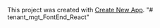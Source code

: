 This project was created with [Create New App](https://github.com/qodesmith/create-new-app).
"# tenant_mgt_FontEnd_React" 
